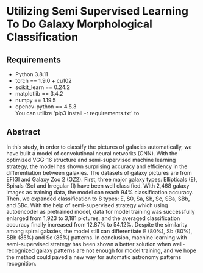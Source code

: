 # Utilizing Semi Supervised Learning To Do Galaxy Morphological Classification
## Requirements
- Python 3.8.11
- torch == 1.9.0 + cu102
- scikit_learn == 0.24.2
- matplotlib == 3.4.2
- numpy == 1.19.5
- opencv-python == 4.5.3 <br>
You can utilize 'pip3 install -r requirements.txt' to 
## Abstract
In this study, in order to classify the pictures of galaxies automatically, we have
built a model of convolutional neural networks (CNN). With the optimized VGG-16
structure and semi-supervised machine learning strategy, the model has shown
surprising accuracy and efficiency in the differentiation between galaxies. The
datasets of galaxy pictures are from EFIGI and Galaxy Zoo 2 (GZ2). First, three
major galaxy types: Ellipticals (E), Spirals (Sc) and Irregular (I) have been well
classified. With 2,468 galaxy images as training data, the model can reach 94%
classification accuracy. Then, we expanded classification to 8 types: E, S0, Sa, Sb, Sc,
SBa, SBb, and SBc. With the help of semi-supervised strategy which using
autoencoder as pretrained model, data for model training was successfully enlarged
from 1,923 to 3,181 pictures, and the averaged classification accuracy finally
increased from 12.87% to 54.12%. Despite the similarity among spiral galaxies, the
model still can differentiate E (80%), Sb (80%), SBb (85%) and Sc (85%) patterns. In
conclusion, machine learning with semi-supervised strategy has been shown a better
solution when well-recognized galaxy patterns are not enough for model training, and
we hope the method could paved a new way for automatic astronomy patterns
recognition.
